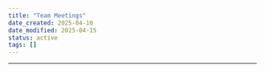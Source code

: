 ```yaml
---
title: "Team Meetings"
date_created: 2025-04-10
date_modified: 2025-04-15
status: active
tags: []
---
```


---


